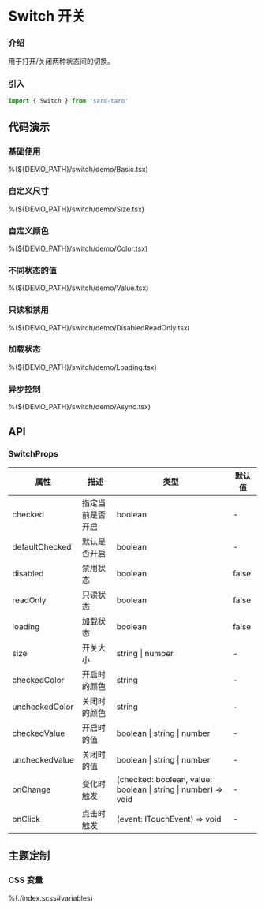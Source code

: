 # Switch 开关

### 介绍

用于打开/关闭两种状态间的切换。

### 引入

```js
import { Switch } from 'sard-taro'
```

## 代码演示

### 基础使用

%(${DEMO_PATH}/switch/demo/Basic.tsx)

### 自定义尺寸

%(${DEMO_PATH}/switch/demo/Size.tsx)

### 自定义颜色

%(${DEMO_PATH}/switch/demo/Color.tsx)

### 不同状态的值

%(${DEMO_PATH}/switch/demo/Value.tsx)

### 只读和禁用

%(${DEMO_PATH}/switch/demo/DisabledReadOnly.tsx)

### 加载状态

%(${DEMO_PATH}/switch/demo/Loading.tsx)

### 异步控制

%(${DEMO_PATH}/switch/demo/Async.tsx)

## API

### SwitchProps

| 属性           | 描述             | 类型                                                           | 默认值 |
| -------------- | ---------------- | -------------------------------------------------------------- | ------ |
| checked        | 指定当前是否开启 | boolean                                                        | -      |
| defaultChecked | 默认是否开启     | boolean                                                        | -      |
| disabled       | 禁用状态         | boolean                                                        | false  |
| readOnly       | 只读状态         | boolean                                                        | false  |
| loading        | 加载状态         | boolean                                                        | false  |
| size           | 开关大小         | string \| number                                               | -      |
| checkedColor   | 开启时的颜色     | string                                                         | -      |
| uncheckedColor | 关闭时的颜色     | string                                                         | -      |
| checkedValue   | 开启时的值       | boolean \| string \| number                                    | -      |
| uncheckedValue | 关闭时的值       | boolean \| string \| number                                    | -      |
| onChange       | 变化时触发       | (checked: boolean, value: boolean \| string \| number) => void | -      |
| onClick        | 点击时触发       | (event: ITouchEvent) => void                                   | -      |

## 主题定制

### CSS 变量

%(./index.scss#variables)
